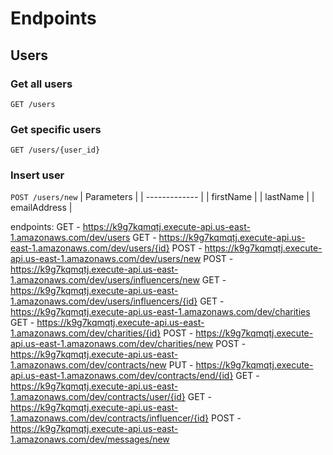 # Endpoints  
## Users  
### Get all users  
`GET /users`

### Get specific users
`GET /users/{user_id}` 

### Insert user
`POST /users/new`
| Parameters    |
| ------------- |
| firstName     | 
| lastName      | 
| emailAddress  | 


endpoints:
  GET - https://k9g7kqmqtj.execute-api.us-east-1.amazonaws.com/dev/users
  GET - https://k9g7kqmqtj.execute-api.us-east-1.amazonaws.com/dev/users/{id}
  POST - https://k9g7kqmqtj.execute-api.us-east-1.amazonaws.com/dev/users/new
  POST - https://k9g7kqmqtj.execute-api.us-east-1.amazonaws.com/dev/users/influencers/new
  GET - https://k9g7kqmqtj.execute-api.us-east-1.amazonaws.com/dev/users/influencers/{id}
  GET - https://k9g7kqmqtj.execute-api.us-east-1.amazonaws.com/dev/charities
  GET - https://k9g7kqmqtj.execute-api.us-east-1.amazonaws.com/dev/charities/{id}
  POST - https://k9g7kqmqtj.execute-api.us-east-1.amazonaws.com/dev/charities/new
  POST - https://k9g7kqmqtj.execute-api.us-east-1.amazonaws.com/dev/contracts/new
  PUT - https://k9g7kqmqtj.execute-api.us-east-1.amazonaws.com/dev/contracts/end/{id}
  GET - https://k9g7kqmqtj.execute-api.us-east-1.amazonaws.com/dev/contracts/user/{id}
  GET - https://k9g7kqmqtj.execute-api.us-east-1.amazonaws.com/dev/contracts/influencer/{id}
  POST - https://k9g7kqmqtj.execute-api.us-east-1.amazonaws.com/dev/messages/new